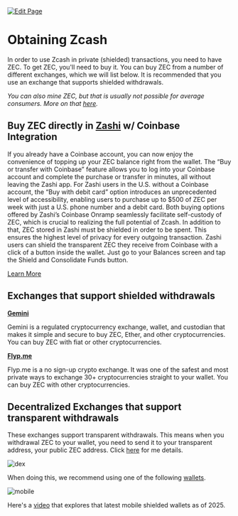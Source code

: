 <a href="https://github.com/zechub/zechub/edit/main/site/Using_Zcash/Buying_ZEC.md" target="_blank">
  <img src="https://img.shields.io/badge/Edit-blue" alt="Edit Page"/>
</a>


# Obtaining Zcash

In order to use Zcash in private (shielded) transactions, you need to have ZEC. To get ZEC, you'll need to buy it. You can buy ZEC from a number of different exchanges, which we will list below. It is recommended that you use an exchange that supports shielded withdrawals.

_You can also mine ZEC, but that is usually not possible for average consumers. More on that [here](https://www.genesis-mining.com/zcash-mining-guide)._

## Buy ZEC directly in [Zashi](https://electriccoin.co/zashi/) w/ Coinbase Integration

If you already have a Coinbase account, you can now enjoy the convenience of topping up your ZEC balance right from the wallet. The “Buy or transfer with Coinbase” feature allows you to log into your Coinbase account and complete the purchase or transfer in minutes, all without leaving the Zashi app. For Zashi users in the U.S. without a Coinbase account, the “Buy with debit card” option introduces an unprecedented level of accessibility, enabling users to purchase up to $500 of ZEC per week with just a U.S. phone number and a debit card. Both buying options offered by Zashi’s Coinbase Onramp seamlessly facilitate self-custody of ZEC, which is crucial to realizing the full potential of Zcash. In addition to that, ZEC stored in Zashi must be shielded in order to be spent. This ensures the highest level of privacy for every outgoing transaction. Zashi users can shield the transparent ZEC they receive from Coinbase with a click of a button inside the wallet. Just go to your Balances screen and tap the Shield and Consolidate Funds button.

[Learn More](https://x.com/ElectricCoinCo/status/1836792480001388765)


## Exchanges that support shielded withdrawals

**[Gemini](https://www.gemini.com)**

Gemini is a regulated cryptocurrency exchange, wallet, and custodian that makes it simple and secure to buy ZEC, Ether, and other cryptocurrencies. You can buy ZEC with fiat or other cryptocurrencies.

**[Flyp.me](https://flyp.me)**	

Flyp.me is a no sign-up crypto exchange. It was one of the safest and most private ways to exchange 30+ cryptocurrencies straight to your wallet. You can buy ZEC with other cryptocurrencies.

## Decentralized Exchanges that support transparent withdrawals

These exchanges support transparent withdrawals. This means when you withdrawal ZEC to your wallet, you need to send it to your transparent address, your public ZEC address. 
Click [here](https://zechub.wiki/using-zcash/non-custodial-exchanges) for me details.

![dex](https://github.com/user-attachments/assets/bfe2e9cf-2def-4593-b790-152e14b23da3)


When doing this, we recommend using one of the following [wallets](https://zechub.wiki/wallets). 

![mobile](https://github.com/user-attachments/assets/8b7618f5-dec6-4e6b-9804-db75be5c1e2f)


Here's a [video](https://www.youtube.com/watch?v=6IIRRZ17Q74&t=230s) that explores that latest mobile shielded wallets as of 2025.


